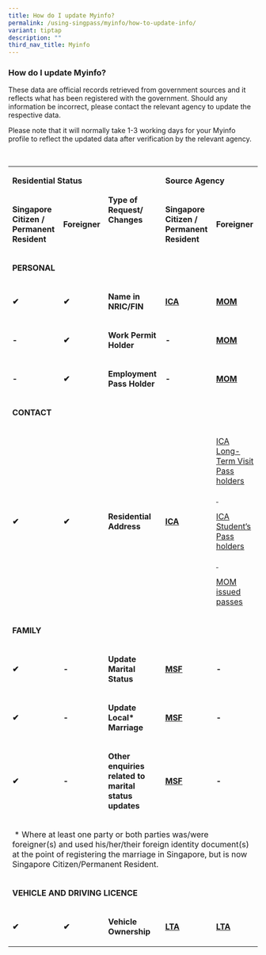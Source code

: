 ```yaml
---
title: How do I update Myinfo?
permalink: /using-singpass/myinfo/how-to-update-info/
variant: tiptap
description: ""
third_nav_title: Myinfo
---
```

<h3>How do I update Myinfo?</h3>
<p>These data are official records retrieved from government sources and
it reflects what has been registered with the government. Should any information
be incorrect, please contact the relevant agency to update the respective
data.</p>
<p>Please note that it will normally take 1-3 working days for your Myinfo
profile to reflect the updated data after verification by the relevant
agency.</p>
<p>
<br>
</p>
<table>
<tbody>
<tr>
<td rowspan="1" colspan="2">
<p><strong>Residential Status</strong>
</p>
</td>
<td rowspan="2" colspan="1">
<p><strong>Type of Request/ Changes</strong>
</p>
</td>
<td rowspan="1" colspan="2">
<p><strong>Source Agency</strong>
</p>
</td>
</tr>
<tr>
<td rowspan="1" colspan="1">
<p><strong>Singapore Citizen / Permanent Resident</strong>
</p>
</td>
<td rowspan="1" colspan="1">
<p><strong>Foreigner</strong>
</p>
</td>
<td rowspan="1" colspan="1">
<p><strong>Singapore Citizen / Permanent Resident</strong>
</p>
</td>
<td rowspan="1" colspan="1">
<p><strong>Foreigner</strong>
</p>
</td>
</tr>
<tr>
<td rowspan="1" colspan="5">
<p><strong>PERSONAL</strong>
</p>
</td>
</tr>
<tr>
<td rowspan="1" colspan="1">
<p><strong>✔</strong>
</p>
</td>
<td rowspan="1" colspan="1">
<p><strong>✔</strong>
</p>
</td>
<td rowspan="1" colspan="1">
<p><strong>Name in NRIC/FIN</strong>
</p>
</td>
<td rowspan="1" colspan="1">
<p><strong><a href="https://www.ica.gov.sg/documents/ic/update_particulars" rel="noopener" target="_blank"><u>ICA</u></a></strong>
</p>
</td>
<td rowspan="1" colspan="1">
<p><strong><a href="https://form.gov.sg/#!/5ba84de965171a000fda5f3e" rel="noopener" target="_blank"><u>MOM</u></a></strong>
</p>
</td>
</tr>
<tr>
<td rowspan="1" colspan="1">
<p><strong>-</strong>
</p>
</td>
<td rowspan="1" colspan="1">
<p><strong>✔</strong>
</p>
</td>
<td rowspan="1" colspan="1">
<p><strong>Work Permit Holder</strong>
</p>
</td>
<td rowspan="1" colspan="1">
<p><strong>-</strong>
</p>
</td>
<td rowspan="1" colspan="1">
<p><strong><a href="https://www.mom.gov.sg/passes-and-permits/work-permit-for-foreign-worker/notify-mom-of-changes" rel="noopener" target="_blank"><u>MOM</u></a></strong>
</p>
</td>
</tr>
<tr>
<td rowspan="1" colspan="1">
<p><strong>-</strong>
</p>
</td>
<td rowspan="1" colspan="1">
<p><strong>✔</strong>
</p>
</td>
<td rowspan="1" colspan="1">
<p><strong>Employment Pass Holder</strong>
</p>
</td>
<td rowspan="1" colspan="1">
<p><strong>-</strong>
</p>
</td>
<td rowspan="1" colspan="1">
<p><strong><a href="https://www.mom.gov.sg/passes-and-permits/employment-pass/notify-mom-of-changes" rel="noopener" target="_blank"><u>MOM</u></a></strong>
</p>
</td>
</tr>
<tr>
<td rowspan="1" colspan="5">
<p><strong>CONTACT</strong>
</p>
</td>
</tr>
<tr>
<td rowspan="1" colspan="1">
<p><strong>✔</strong>
</p>
</td>
<td rowspan="1" colspan="1">
<p><strong>✔</strong>
</p>
</td>
<td rowspan="1" colspan="1">
<p><strong>Residential Address</strong>
</p>
</td>
<td rowspan="1" colspan="1">
<p><strong><a href="https://www.ica.gov.sg/documents/ic/update_residential_address" rel="noopener" target="_blank"><u>ICA</u></a></strong>
</p>
</td>
<td rowspan="1" colspan="1">
<p><u>ICA </u><a href="https://www.ica.gov.sg/reside/LTVP/update-particulars" rel="noopener" target="_blank"><u>Long-Term Visit Pass holders</u></a>
</p>
<p><u>&nbsp;</u>
</p>
<p><u>ICA </u><a href="https://www.ica.gov.sg/reside/STP/change-address" rel="noopener" target="_blank"><u>Student’s Pass holders</u></a>
</p>
<p><u>&nbsp;</u>
</p>
<p><a href="https://www.mom.gov.sg/passes-and-permits/employment-pass/notify-mom-of-changes" rel="noopener" target="_blank"><u>MOM issued passes</u></a>
</p>
</td>
</tr>
<tr>
<td rowspan="1" colspan="5">
<p><strong>FAMILY</strong>
</p>
</td>
</tr>
<tr>
<td rowspan="1" colspan="1">
<p><strong>✔</strong>
</p>
</td>
<td rowspan="1" colspan="1">
<p><strong>-</strong>
</p>
</td>
<td rowspan="1" colspan="1">
<p><strong>Update Marital Status</strong>
</p>
</td>
<td rowspan="1" colspan="1">
<p><strong><a href="https://www.marriage.gov.sg/marital-status-update" rel="noopener" target="_blank"><u>MSF</u></a></strong>
</p>
</td>
<td rowspan="1" colspan="1">
<p><strong>-</strong>
</p>
</td>
</tr>
<tr>
<td rowspan="1" colspan="1">
<p><strong>✔&nbsp;</strong>
</p>
</td>
<td rowspan="1" colspan="1">
<p><strong>-</strong>
</p>
</td>
<td rowspan="1" colspan="1">
<p><strong>Update Local* Marriage</strong>
</p>
</td>
<td rowspan="1" colspan="1">
<p><strong><a href="https://www.marriage.gov.sg/marital-status-update" rel="noopener" target="_blank"><u>MSF</u></a></strong>&nbsp;<strong>&nbsp;</strong>
</p>
</td>
<td rowspan="1" colspan="1">
<p><strong>-</strong>
</p>
</td>
</tr>
<tr>
<td rowspan="1" colspan="1">
<p><strong>✔</strong>
</p>
</td>
<td rowspan="1" colspan="1">
<p><strong>-</strong>
</p>
</td>
<td rowspan="1" colspan="1">
<p><strong>Other enquiries related to marital status updates</strong>
</p>
</td>
<td rowspan="1" colspan="1">
<p><strong><a href="mailto:msf_msr@msf.gov.sg" rel="noopener" target="_blank"><u>MSF</u></a></strong>
</p>
</td>
<td rowspan="1" colspan="1">
<p><strong>-</strong>
</p>
</td>
</tr>
<tr>
<td rowspan="1" colspan="5">
<p>&nbsp;* Where at least one party or both parties was/were foreigner(s)
and used his/her/their foreign identity document(s) at the point of registering
the marriage in Singapore, but is now Singapore Citizen/Permanent Resident.&nbsp;
<br>
</p>
</td>
</tr>
<tr>
<td rowspan="1" colspan="5">
<p><strong>VEHICLE AND DRIVING LICENCE</strong>
</p>
</td>
</tr>
<tr>
<td rowspan="1" colspan="1">
<p><strong>✔</strong>
</p>
</td>
<td rowspan="1" colspan="1">
<p><strong>✔</strong>
</p>
</td>
<td rowspan="1" colspan="1">
<p><strong>Vehicle Ownership</strong>
</p>
</td>
<td rowspan="1" colspan="1">
<p><strong><a href="mailto:feedback@lta.gov.sg" rel="noopener" target="_blank"><u>LTA</u></a></strong>
</p>
</td>
<td rowspan="1" colspan="1">
<p><strong><a href="mailto:feedback@lta.gov.sg" rel="noopener" target="_blank"><u>LTA</u></a></strong>
</p>
</td>
</tr>
</tbody>
</table>
<p></p>